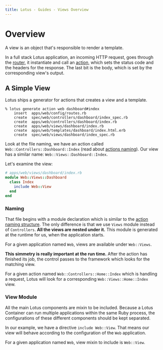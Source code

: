 ```yaml
---
title: Lotus - Guides - Views Overview
---
```


# Overview

A view is an object that's responsible to render a template.

In a full stack Lotus application, an incoming HTTP request, goes through the [router](/guides/routing/overview), it instantiate and call an [action](/guides/actions/overview), which sets the status code and the headers for the response.
The last bit is the body, which is set by the corresponding view's output.

## A Simple View

Lotus ships a generator for actions that creates a view and a template.

```shell
% lotus generate action web dashboard#index
    insert  apps/web/config/routes.rb
    create  spec/web/controllers/dashboard/index_spec.rb
    create  apps/web/controllers/dashboard/index.rb
    create  apps/web/views/dashboard/index.rb
    create  apps/web/templates/dashboard/index.html.erb
    create  spec/web/views/dashboard/index_spec.rb
```

Look at the file naming, we have an action called `Web::Controllers::Dashboard::Index` (read about [actions naming](/guides/actions/overview)).
Our view has a similar name: `Web::Views::Dashboard::Index`.

Let's examine the view:

```ruby
# apps/web/views/dashboard/index.rb
module Web::Views::Dashboard
  class Index
    include Web::View
  end
end
```

### Naming

That file begins with a module declaration which is similar to the [action naming structure](/guides/actions/overview).
The only difference is that we use `Views` module instead of `Controllers`.
**All the views are nested under it.**
This module is generated at the runtime for us, when the application starts.

<p class="convention">
  For a given application named <code>Web</code>, views are available under <code>Web::Views</code>.
</p>

**This simmetry is really important at the run time.**
After the action has finished its job, the control passes to the framework which looks for the matching view.

<p class="convention">
  For a given action named <code>Web::Controllers::Home::Index</code> which is handling a request, Lotus will look for a corresponding <code>Web::Views::Home::Index</code> view.
</p>

### View Module

All the main Lotus components are mixin to be included.
Because a Lotus Container can run multiple applications within the same Ruby process, the configurations of these different components should be kept separated.

In our example, we have a directive `include Web::View`.
That means our view will behave according to the configuration of the `Web` application.

<p class="convention">
  For a given application named <code>Web</code>, view mixin to include is <code>Web::View</code>.
</p>
